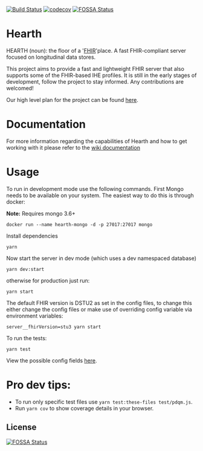 [![Build Status](https://travis-ci.org/jembi/hearth.svg?branch=master)](https://travis-ci.org/jembi/hearth) [![codecov](https://codecov.io/gh/jembi/hearth/branch/master/graph/badge.svg)](https://codecov.io/gh/jembi/hearth)
[![FOSSA Status](https://app.fossa.io/api/projects/git%2Bgithub.com%2Fcarlsbox%2Fhearth.svg?type=shield)](https://app.fossa.io/projects/git%2Bgithub.com%2Fcarlsbox%2Fhearth?ref=badge_shield)

# Hearth
HEARTH (noun): the floor of a '[FHIR](http://hl7.org/fhir/)'place. A fast FHIR-compliant server focused on longitudinal data stores.

This project aims to provide a fast and lightweight FHIR server that also supports some of the FHIR-based IHE profiles. It is still in the early stages of development, follow the project to stay informed. Any contributions are welcomed!

Our high level plan for the project can be found [here](https://docs.google.com/document/d/1wJr-A0xJFEwwR9y5c5tVGb0_rH7IQFBJRhMNRU31Fis/edit?usp=sharing).

# Documentation
For more information regarding the capabilities of Hearth and how to get working with it please refer to the [wiki documentation](https://github.com/jembi/hearth/wiki)

# Usage
To run in development mode use the following commands. First Mongo needs to be available on your system. The easiest way to do this is through docker:

**Note:** Requires mongo 3.6+

```
docker run --name hearth-mongo -d -p 27017:27017 mongo
```
Install dependencies
```
yarn
```
Now start the server in dev mode (which uses a dev namespaced database)
```
yarn dev:start
```
otherwise for production just run:
```
yarn start
```

The default FHIR version is DSTU2 as set in the config files, to change this either change the config files or make use of overriding config variable via environment variables:
```
server__fhirVersion=stu3 yarn start
```

To run the tests:
```
yarn test
```

View the possible config fields [here](https://github.com/jembi/hearth/blob/master/config/default.json).

# Pro dev tips:
* To run only specific test files use `yarn test:these-files test/pdqm.js`.
* Run `yarn cov` to show coverage details in your browser.


## License
[![FOSSA Status](https://app.fossa.io/api/projects/git%2Bgithub.com%2Fcarlsbox%2Fhearth.svg?type=large)](https://app.fossa.io/projects/git%2Bgithub.com%2Fcarlsbox%2Fhearth?ref=badge_large)